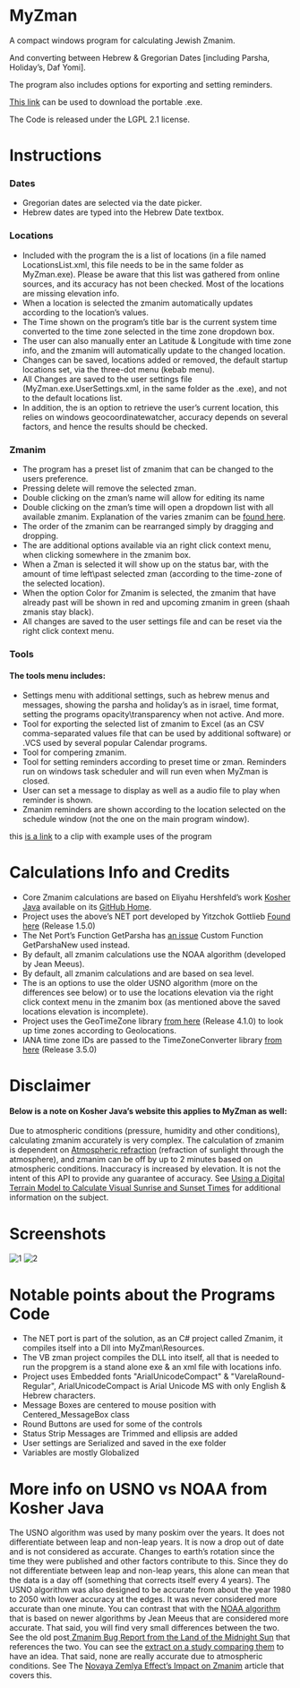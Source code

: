 # MyZman
A compact windows program for calculating Jewish Zmanim.

And converting between Hebrew & Gregorian Dates [including Parsha, Holiday’s, Daf Yomi].

The program also includes options for exporting and setting reminders.

[This link](https://downgit.github.io/#/home?url=https://github.com/NykUser/MyZman/tree/master/MyZmanPortable) can be used to download the portable .exe.

The Code is released under the LGPL 2.1 license.

# Instructions
### Dates
* Gregorian dates are selected via the date picker.
* Hebrew dates are typed into the Hebrew Date textbox.
### Locations
* Included with the program the is a list of locations (in a file named LocationsList.xml, this file needs to be in the same folder as MyZman.exe).
Please be aware that this list was gathered from online sources, and its accuracy has not been checked.
Most of the locations are missing elevation info.
* When a location is selected the zmanim automatically updates according to the location’s values.
* The Time shown on the program’s title bar is the current system time converted to the time zone selected in the time zone dropdown box.
* The user can also manually enter an Latitude & Longitude with time zone info, and the zmanim will automatically update to the changed location.
* Changes can be saved, locations added or removed, the default startup locations set, via the three-dot menu (kebab menu).
* All Changes are saved to the user settings file (MyZman.exe.UserSettings.xml, in the same folder as the .exe), and not to the default locations list.
* In addition, the is an option to retrieve the user’s current location, this relies on windows geocoordinatewatcher, accuracy depends on several factors, and hence the results should be checked.
### Zmanim
* The program has a preset list of zmanim that can be changed to the users preference.
* Pressing delete will remove the selected zman.
* Double clicking on the zman’s name will allow for editing its name
* Double clicking on the zman’s time will open a dropdown list with all available zmanim. Explanation of the varies zmanim can be [found here](https://kosherjava.com/zmanim-project/).
* The order of the zmanim can be rearranged simply by dragging and dropping.
* The are additional options available via an right click context menu, when clicking somewhere in the zmanim box.
* When a Zman is selected it will show up on the status bar, with the amount of time left\past selected zman (according to the time-zone of the selected location).
* When the option Color for Zmanim is selected, the zmanim that have already past will be shown in red and upcoming zmanim in green (shaah zmanis stay black).
* All changes are saved to the user settings file and can be reset via the right click context menu.
### Tools
#### The tools menu includes:
* Settings menu with additional settings, such as hebrew menus and messages, showing the parsha and holiday’s as in israel, time format, setting the programs opacity\transparency  when not active. And more.
* Tool for exporting the selected list of zmanim to Excel (as an CSV comma-separated values file that can be used by additional software) or .VCS used by several popular Calendar programs. 
* Tool for compering zmanim.
* Tool for setting reminders according to preset time or zman. Reminders run on windows task scheduler and will run even when MyZman is closed.
* User can set a message to display as well as a audio file to play when reminder is shown.
* Zmanim reminders are shown according to the location selected on the schedule window (not the one on the main program window).
 
 this [is a link](https://github.com/NykUser/MyZman/blob/master/MyZmanPortable/eng.mp4) to a clip with example uses of the program

# Calculations Info and Credits
* Core Zmanim calculations are based on Eliyahu Hershfeld’s work [Kosher Java](https://kosherjava.com/) available on its [GitHub Home](https://github.com/KosherJava/zmanim).
* Project uses the above’s NET port developed by Yitzchok Gottlieb [Found here](https://github.com/Yitzchok/Zmanim) (Release 1.5.0)
* The Net Port’s Function GetParsha has [an issue](https://github.com/Yitzchok/Zmanim/issues/28) Custom Function GetParshaNew used instead.
* By default, all zmanim calculations use the NOAA algorithm (developed by Jean Meeus).
* By default, all zmanim calculations and are based on sea level.
* The is an options to use the older USNO algorithm (more on the differences see below) or to use the locations elevation via the right click context menu in the zmanim box (as mentioned above the saved locations elevation is incomplete).
* Project uses the GeoTimeZone library [from here](https://github.com/mattjohnsonpint/GeoTimeZone) (Release 4.1.0) to look up time zones according to Geolocations.
* IANA time zone IDs are passed to the TimeZoneConverter library [from here](https://github.com/mattjohnsonpint/TimeZoneConverter) (Release 3.5.0)

# Disclaimer
#### Below is a note on Kosher Java’s website this applies to MyZman as well:
Due to atmospheric conditions (pressure, humidity and other conditions), calculating zmanim accurately is very complex. The calculation of zmanim is dependent on [Atmospheric refraction](https://en.wikipedia.org/wiki/Atmospheric_refraction) (refraction of sunlight through the atmosphere), and zmanim can be off by up to 2 minutes based on atmospheric conditions. Inaccuracy is increased by elevation. It is not the intent of this API to provide any guarantee of accuracy. See [Using a Digital Terrain Model to Calculate Visual Sunrise and Sunset Times](http://www.chaitables.com/webpub/DblHallpaperpub.pdf) for additional information on the subject.

# Screenshots
![1](https://user-images.githubusercontent.com/83419922/129582704-c70581a7-2ead-467a-a055-553da29555fe.jpg)
![2](https://user-images.githubusercontent.com/83419922/129582744-d270cc55-60b1-4867-a61c-532982cedd1a.jpg)

# Notable points about the Programs Code
* The NET port is part of the solution, as an C# project called Zmanim, it compiles itself into a Dll into MyZman\Resources\.
* The VB zman project compiles the DLL into itself, all that is needed to run the propgrem is a stand alone exe & an xml file with locations info.
* Project uses Embedded fonts "ArialUnicodeCompact" & "VarelaRound-Regular", ArialUnicodeCompact is Arial Unicode MS with only English & Hebrew characters.
* Message Boxes are centered to mouse position with Centered_MessageBox class
* Round Buttons are used for some of the controls
* Status Strip Messages are Trimmed and ellipsis are added 
* User settings are Serialized and saved in the exe folder
* Variables are mostly Globalized 

# More info on USNO vs NOAA from Kosher Java
The USNO algorithm was used by many poskim over the years. It does not differentiate between leap and non-leap years. It is now a drop out of date and is not considered as accurate.
Changes to earth’s rotation since the time they were published and other factors contribute to this. Since they do not differentiate between leap and non-leap years, this alone can mean that the data is a day off (something that corrects itself every 4 years).
The USNO algorithm was also designed to be accurate from about the year 1980 to 2050 with lower accuracy at the edges. It was never considered more accurate than one minute.
You can contrast that with the [NOAA algorithm](https://www.esrl.noaa.gov/gmd/grad/solcalc/calcdetails.html) that is based on newer algorithms by Jean Meeus that are considered more accurate.
That said, you will find very small differences between the two. See the old post[ Zmanim Bug Report from the Land of the Midnight Sun](https://kosherjava.com/2008/05/08/zmanim-bug-report-from-the-land-of-the-midnight-sun/) that references the two. You can see the [extract on a study comparing them](https://ui.adsabs.harvard.edu/abs/2018AAS...23115003P/abstract) to have an idea.
That said, none are really accurate due to atmospheric conditions. See The [Novaya Zemlya Effect’s Impact on Zmanim](https://kosherjava.com/2018/08/14/the-novaya-zemlya-effect-impact-on-zmanim/) article that covers this.

